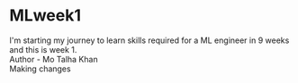 # MLweek1
I'm starting my journey to learn skills required for a ML engineer in 9 weeks and this is week 1.
<br>
Author - Mo Talha Khan
<br>
Making changes
